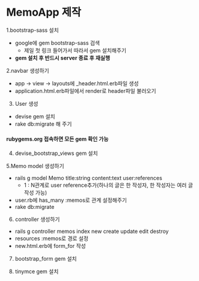 # MemoApp 제작

1.bootstrap-sass 설치
 * google에 gem bootstrap-sass 검색
    * 제일 첫 링크 들어가서 따라서 gem 설치해주기
 * **gem 설치 후 반드시 server 종료 후 재실행**

2.navbar 생성하기
 * app -> view -> layouts에 _header.html.erb파일 생성
 * application.html.erb파일에서 render로 header파일 불러오기

3. User 생성
 * devise gem 설치
 * rake db:migrate 해 주기

#### rubygems.org 접속하면 모든 gem 확인 가능

4. devise_bootstrap_views gem 설치

5.Memo model 생성하기
 * rails g model Memo title:string content:text user:references
    * 1 : N관계로 user reference추가(하나의 글은 한 작성자, 
    한 작성자는 여러 글 작성 가능)
 * user.rb에 has_many :memos로 관계 설정해주기
 * rake db:migrate

6. controller 생성하기
 * rails g controller memos index new create update edit destroy
 * resources :memos로 경로 설정
 * new.html.erb에 form_for 작성

7. bootstrap_form gem 설치

8. tinymce gem 설치
